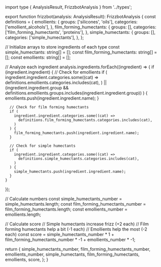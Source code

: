 import type { AnalysisResult, FrizzbotAnalysis } from '../types';



export function frizzbot(analysis: AnalysisResult): FrizzbotAnalysis {
  const definitions = {
    emollients: {
      groups: ['silicones', 'oils'],
      categories: ['emollient_alcohols'],
    },
    film_forming_humectants: {
      groups: [],
      categories: ['film_forming_humectants', 'proteins'],
    },
    simple_humectants: {
      groups: [],
      categories: ['simple_humectants'],
    },
  };

  // Initialize arrays to store ingredients of each type
  const simple_humectants: string[] = [];
  const film_forming_humectants: string[] = [];
  const emollients: string[] = [];

  // Analyze each ingredient
  analysis.ingredients.forEach((ingredient) => {
    if (ingredient.ingredient) {
      // Check for emollients
      if (
        ingredient.ingredient.categories.some((cat) =>
          definitions.emollients.categories.includes(cat),
        ) ||
        (ingredient.ingredient.group &&
          definitions.emollients.groups.includes(ingredient.ingredient.group))
      ) {
        emollients.push(ingredient.ingredient.name);
      }

      // Check for film forming humectants
      if (
        ingredient.ingredient.categories.some((cat) =>
          definitions.film_forming_humectants.categories.includes(cat),
        )
      ) {
        film_forming_humectants.push(ingredient.ingredient.name);
      }

      // Check for simple humectants
      if (
        ingredient.ingredient.categories.some((cat) =>
          definitions.simple_humectants.categories.includes(cat),
        )
      ) {
        simple_humectants.push(ingredient.ingredient.name);
      }
    }
  });

  // Calculate numbers
  const simple_humectants_number = simple_humectants.length;
  const film_forming_humectants_number = film_forming_humectants.length;
  const emollients_number = emollients.length;

  // Calculate score
  // Simple humectants increase frizz (+2 each)
  // Film forming humectants help a bit (-1 each)
  // Emollients help the most (-2 each)
  const score =
    simple_humectants_number * 1 +
    film_forming_humectants_number * -1 +
    emollients_number * -1;

  return {
    simple_humectants_number,
    film_forming_humectants_number,
    emollients_number,
    simple_humectants,
    film_forming_humectants,
    emollients,
    score,
  };
}
